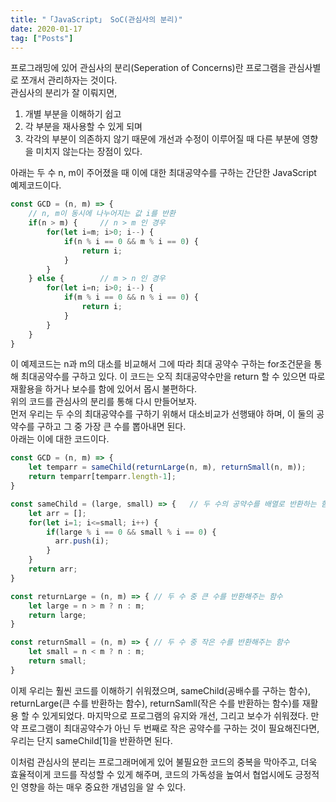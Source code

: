 ```yaml
---
title: "「JavaScript」 SoC(관심사의 분리)" 
date: 2020-01-17
tag: ["Posts"]
---
```



프로그래밍에 있어 관심사의 분리(Seperation of Concerns)란 프로그램을 관심사별로 쪼개서 관리하자는 것이다.  
관심사의 분리가 잘 이뤄지면,  

1. 개별 부분을 이해하기 쉽고
2. 각 부분을 재사용할 수 있게 되며  
3. 각각의 부분이 의존하지 않기 때문에 개선과 수정이 이루어질 때 다른 부분에 영향을 미치지 않는다는 장점이 있다.  
  
아래는 두 수 n, m이 주어졌을 때 이에 대한 최대공약수를 구하는 간단한 JavaScript 예제코드이다.

```javascript
const GCD = (n, m) => {
    // n, m이 동시에 나누어지는 값 i를 반환
    if(n > m) {     // n > m 인 경우
        for(let i=m; i>0; i--) {
            if(n % i == 0 && m % i == 0) {
                return i;
            }
        }
    } else {        // m > n 인 경우
        for(let i=n; i>0; i--) {
            if(m % i == 0 && n % i == 0) {
                return i;
            }
        }
    }
}
```

이 예제코드는 n과 m의 대소를 비교해서 그에 따라 최대 공약수 구하는 for조건문을 통해 최대공약수를 구하고 있다. 이 코드는 오직 최대공약수만을 return 할 수 있으면 따로 재활용을 하거나 보수를 함에 있어서 몹시 불편하다.  
위의 코드를 관심사의 분리를 통해 다시 만들어보자.  
먼저 우리는 두 수의 최대공약수를 구하기 위해서 대소비교가 선행돼야 하며, 이 둘의 공약수를 구하고 그 중 가장 큰 수를 뽑아내면 된다.  
아래는 이에 대한 코드이다.

```javascript
const GCD = (n, m) => {
    let temparr = sameChild(returnLarge(n, m), returnSmall(n, m));
    return temparr[temparr.length-1];
}

const sameChild = (large, small) => {   // 두 수의 공약수를 배열로 반환하는 함수
    let arr = [];
    for(let i=1; i<=small; i++) {
        if(large % i == 0 && small % i == 0) {
          arr.push(i);
        }
    }
    return arr;
}

const returnLarge = (n, m) => { // 두 수 중 큰 수를 반환해주는 함수
    let large = n > m ? n : m;
    return large;
}

const returnSmall = (n, m) => { // 두 수 중 작은 수를 반환해주는 함수
    let small = n < m ? n : m;
    return small;
}
```

이제 우리는 훨씬 코드를 이해하기 쉬워졌으며, sameChild(공배수를 구하는 함수), returnLarge(큰 수를 반환하는 함수), returnSamll(작은 수를 반환하는 함수)를 재활용 할 수 있게되었다. 마지막으로 프로그램의 유지와 개선, 그리고 보수가 쉬워졌다. 만약 프로그램이 최대공약수가 아닌 두 번째로 작은 공약수를 구하는 것이 필요해진다면, 우리는 단지 sameChild[1]을 반환하면 된다.  
  
이처럼 관심사의 분리는 프로그래머에게 있어 불필요한 코드의 중복을 막아주고, 더욱 효율적이게 코드를 작성할 수 있게 해주며, 코드의 가독성을 높여서 협업시에도 긍정적인 영향을 하는 매우 중요한 개념임을 알 수 있다.
